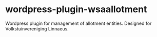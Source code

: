 # wordpress-plugin-wsaallotment
Wordpress plugin for management of allotment entities. Designed for Volkstuinvereniging Linnaeus.
